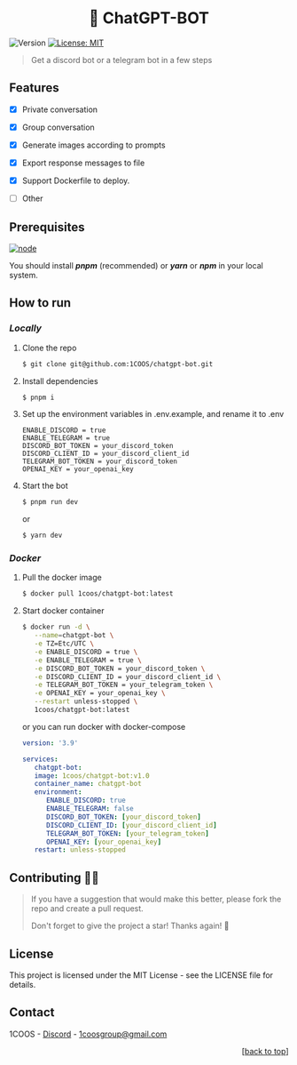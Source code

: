 <a name="readme-top"></a>
<h1 align="center">🤖 ChatGPT-BOT </h1>
<p>
  <img alt="Version" src="https://img.shields.io/badge/version-1.0.0-blue.svg?cacheSeconds=2592000" />
  <a href="#" target="_blank">
    <img alt="License: MIT" src="https://img.shields.io/badge/License-MIT-yellow.svg" />
  </a>
</p>

> Get a discord bot or a telegram bot in a few steps  

## Features
- [x] Private conversation 
- [x] Group conversation
- [x] Generate images according to prompts
- [x] Export response messages to file
- [x] Support Dockerfile to deploy.
- [ ] Other


## Prerequisites

[![node](https://img.shields.io/badge/node-%3E%3D16-green)](https://nodejs.org/)

You should install ***pnpm*** (recommended) or ***yarn*** or ***npm*** in your local system.


## How to run

### *Locally*

1. Clone the repo
   ```sh
   $ git clone git@github.com:1COOS/chatgpt-bot.git
   ```
2. Install dependencies
   ```sh
   $ pnpm i
   ```
3. Set up the environment variables in .env.example, and rename it to .env
   ```properties
   ENABLE_DISCORD = true
   ENABLE_TELEGRAM = true
   DISCORD_BOT_TOKEN = your_discord_token
   DISCORD_CLIENT_ID = your_discord_client_id
   TELEGRAM_BOT_TOKEN = your_discord_token
   OPENAI_KEY = your_openai_key
   ```
4. Start the bot

   ```sh
   $ pnpm run dev
   ```
   or

   ```sh
   $ yarn dev
   ```
### *Docker*
1. Pull the docker image
   ```sh
   $ docker pull 1coos/chatgpt-bot:latest
   ``` 

2. Start docker container
   ```sh
   $ docker run -d \
      --name=chatgpt-bot \
      -e TZ=Etc/UTC \
      -e ENABLE_DISCORD = true \
      -e ENABLE_TELEGRAM = true \
      -e DISCORD_BOT_TOKEN = your_discord_token \
      -e DISCORD_CLIENT_ID = your_discord_client_id \
      -e TELEGRAM_BOT_TOKEN = your_telegram_token \
      -e OPENAI_KEY = your_openai_key \
      --restart unless-stopped \
      1coos/chatgpt-bot:latest
   ```

   or you can run docker with docker-compose


   ```yaml
   version: '3.9'

   services:
      chatgpt-bot:
      image: 1coos/chatgpt-bot:v1.0
      container_name: chatgpt-bot
      environment:
         ENABLE_DISCORD: true
         ENABLE_TELEGRAM: false
         DISCORD_BOT_TOKEN: [your_discord_token]
         DISCORD_CLIENT_ID: [your_discord_client_id]
         TELEGRAM_BOT_TOKEN: [your_telegram_token]
         OPENAI_KEY: [your_openai_key]
      restart: unless-stopped 
   ```


## Contributing 👏🏻 

>If you have a suggestion that would make this better, please fork the repo and create a pull request. 
>
>Don't forget to give the project a star! Thanks again! 🍵


## License

This project is licensed under the MIT License - see the LICENSE file for details.


## Contact

1COOS - [Discord](https://discord.gg/nxWJGvfq) - 1coosgroup@gmail.com

<p align="right">[<a href="#readme-top">back to top</a>]</p>


